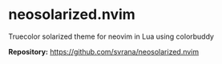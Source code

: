 # neosolarized.nvim

Truecolor solarized theme for neovim in Lua using colorbuddy

**Repository:** <https://github.com/svrana/neosolarized.nvim>

<!-- vim: set ft=markdown: -->